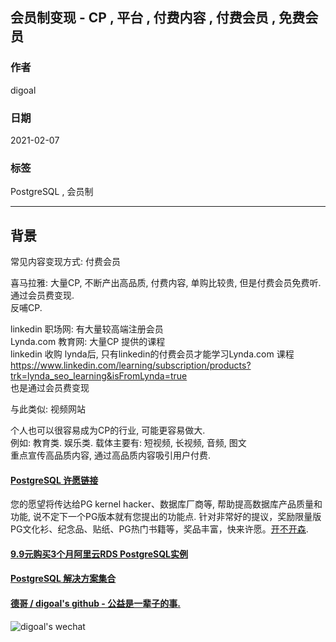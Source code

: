 ## 会员制变现 - CP , 平台 , 付费内容 , 付费会员 , 免费会员  
    
### 作者    
digoal    
    
### 日期    
2021-02-07    
    
### 标签    
PostgreSQL , 会员制    
    
----    
    
## 背景    
常见内容变现方式: 付费会员  
  
喜马拉雅: 大量CP, 不断产出高品质, 付费内容, 单购比较贵, 但是付费会员免费听.     
通过会员费变现.    
反哺CP.     
  
linkedin 职场网: 有大量较高端注册会员  
Lynda.com 教育网: 大量CP 提供的课程  
linkedin 收购 lynda后, 只有linkedin的付费会员才能学习Lynda.com 课程  
https://www.linkedin.com/learning/subscription/products?trk=lynda_seo_learning&isFromLynda=true  
也是通过会员费变现     
  
与此类似: 视频网站    
  
  
个人也可以很容易成为CP的行业, 可能更容易做大.    
例如: 教育类. 娱乐类.  载体主要有: 短视频, 长视频, 音频, 图文       
重点宣传高品质内容, 通过高品质内容吸引用户付费.     
    
  
#### [PostgreSQL 许愿链接](https://github.com/digoal/blog/issues/76 "269ac3d1c492e938c0191101c7238216")
您的愿望将传达给PG kernel hacker、数据库厂商等, 帮助提高数据库产品质量和功能, 说不定下一个PG版本就有您提出的功能点. 针对非常好的提议，奖励限量版PG文化衫、纪念品、贴纸、PG热门书籍等，奖品丰富，快来许愿。[开不开森](https://github.com/digoal/blog/issues/76 "269ac3d1c492e938c0191101c7238216").  
  
  
#### [9.9元购买3个月阿里云RDS PostgreSQL实例](https://www.aliyun.com/database/postgresqlactivity "57258f76c37864c6e6d23383d05714ea")
  
  
#### [PostgreSQL 解决方案集合](https://yq.aliyun.com/topic/118 "40cff096e9ed7122c512b35d8561d9c8")
  
  
#### [德哥 / digoal's github - 公益是一辈子的事.](https://github.com/digoal/blog/blob/master/README.md "22709685feb7cab07d30f30387f0a9ae")
  
  
![digoal's wechat](../pic/digoal_weixin.jpg "f7ad92eeba24523fd47a6e1a0e691b59")
  
